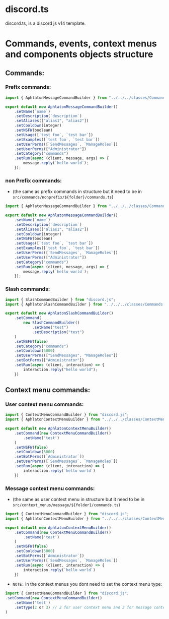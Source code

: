 # discord.ts
discord.ts, is a discord js v14 template.

# Commands, events, context menus and components objects structure

## Commands:

### Prefix commands:
```ts
import { AphlatonMessageCommandBuilder } from "../../../classes/Commands.js";

export default new AphlatonMessageCommandBuilder()
    .setName(`name`)
    .setDescription(`description`)
    .setAliases(["alias1", "alias2"])
    .setCooldown(integer)
    .setNSFW(boolean)
    .setUsage([`test foo`, `test bar`])
    .setExamples([`test foo`, `test bar`])
    .setUserPerms([`SendMessages`, `ManageRoles`])
    .setUserPerms(["Administrator"])
    .setCategory("commands")
    .setRun(async (client, message, args) => {
        message.reply(`hello world`);
    });
```

### non Prefix commands:
- (the same as prefix commands in structure but it need to be in `src/commands/nonprefix/${folder}/commands.ts`)

```ts
import { AphlatonMessageCommandBuilder } from "../../../classes/Commands.js";

export default new AphlatonMessageCommandBuilder()
    .setName(`name`)
    .setDescription(`description`)
    .setAliases(["alias1", "alias2"])
    .setCooldown(integer)
    .setNSFW(boolean)
    .setUsage([`test foo`, `test bar`])
    .setExamples([`test foo`, `test bar`])
    .setUserPerms([`SendMessages`, `ManageRoles`])
    .setUserPerms(["Administrator"])
    .setCategory("commands")
    .setRun(async (client, message, args) => {
        message.reply(`hello world`);
    });
```

### Slash commands:

```ts
import { SlashCommandBuilder } from "discord.js";
import { AphlatonSlashCommandBuilder } from "../../../classes/Commands.js";

export default new AphlatonSlashCommandBuilder()
    .setCommand(
        new SlashCommandBuilder()
            .setName("test")
            .setDescription("test")
    )
    .setNSFW(false)
    .setCategory("commands")
    .setCooldown(5000)
    .setUserPerms(["SendMessages", "ManageRoles"])
    .setBotPerms(["Administrator"])
    .setRun(async (client, interaction) => {
        interaction.reply("hello world");
    })
```

## Context menu commands:

### User context menu commands:

```ts
import { ContextMenuCommandBuilder } from "discord.js";
import { AphlatonContextMenuBuilder } from "../../../classes/ContextMenus.js";

export default new AphlatonContextMenuBuilder()
    .setCommand(new ContextMenuCommandBuilder()
        .setName('test')
    )
    .setNSFW(false)
    .setCooldown(5000)
    .setBotPerms([`Administrator`])
    .setUserPerms([`SendMessages`, `ManageRoles`])
    .setRun(async (client, interaction) => {
        interaction.reply(`hello world`)
    })
```

### Message context menu commands:
- (the same as user context menu in structure but it need to be in `src/context_menus/message/${folder}/commands.ts`)

```ts
import { ContextMenuCommandBuilder } from "discord.js";
import { AphlatonContextMenuBuilder } from "../../../classes/ContextMenus.js";

export default new AphlatonContextMenuBuilder()
    .setCommand(new ContextMenuCommandBuilder()
        .setName('test')
    )
    .setNSFW(false)
    .setCooldown(5000)
    .setBotPerms([`Administrator`])
    .setUserPerms([`SendMessages`, `ManageRoles`])
    .setRun(async (client, interaction) => {
        interaction.reply(`hello world`)
    })
```

- `NOTE:` in the context menus you dont need to set the context menu type:
```ts
import { ContextMenuCommandBuilder } from "discord.js";
.setCommand(new ContextMenuCommandBuilder()
    .setName('test')
    .setType(2 or 3) // 2 for user context menu and 3 for message context menu (this .setType() method the handler set it automatically )
)
```
